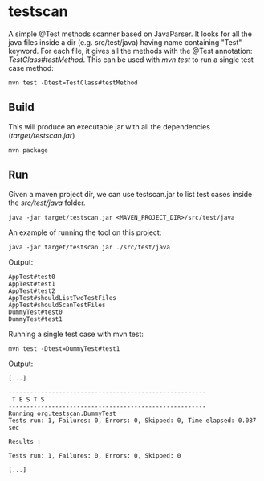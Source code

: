 # testscan

A simple @Test methods scanner based on JavaParser. It looks for all the java files inside a dir (e.g. src/test/java) having name containing "Test" keyword. For each file, it gives all the methods with the @Test annotation: *TestClass#testMethod*. This can be used with *mvn test* to run a single test case method:

```text
mvn test -Dtest=TestClass#testMethod
```

## Build

This will produce an executable jar with all the dependencies (*target/testscan.jar*)

```text
mvn package
```

## Run

Given a maven project dir, we can use testscan.jar to list test cases inside the *src/test/java* folder.

```text
java -jar target/testscan.jar <MAVEN_PROJECT_DIR>/src/test/java
```

An example of running the tool on this project:

```text
java -jar target/testscan.jar ./src/test/java
```

Output:

```text
AppTest#test0
AppTest#test1
AppTest#test2
AppTest#shouldListTwoTestFiles
AppTest#shouldScanTestFiles
DummyTest#test0
DummyTest#test1
```

Running a single test case with mvn test:

```text
mvn test -Dtest=DummyTest#test1
```

Output:

```text
[...]

-------------------------------------------------------
 T E S T S
-------------------------------------------------------
Running org.testscan.DummyTest
Tests run: 1, Failures: 0, Errors: 0, Skipped: 0, Time elapsed: 0.087 sec

Results :

Tests run: 1, Failures: 0, Errors: 0, Skipped: 0

[...]
```
